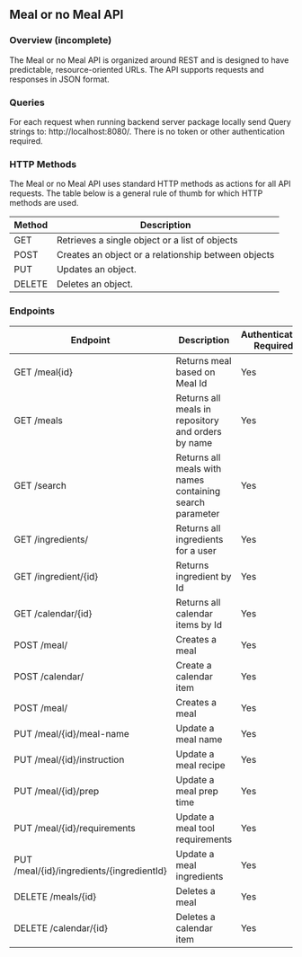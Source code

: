 ## Meal or no Meal API

### Overview (incomplete)
The Meal or no Meal API is organized around REST and is designed to have predictable, resource-oriented URLs. The API supports requests and responses in JSON format.

### Queries
For each request when running backend server package locally send Query strings to: http://localhost:8080/.  There is no token or other authentication required. 


### HTTP Methods 
The Meal or no Meal API uses standard HTTP methods as actions for all API requests. The table below is a general rule of thumb for which HTTP methods are used.

|Method |Description   |  
|-----|-----|
|GET   | Retrieves a single object or a list of objects   |
|POST   | 	Creates an object or a relationship between objects  |   
|PUT   | 	Updates an object.  |  
|DELETE   |  	Deletes an object. |  

### Endpoints
| Endpoint  |  Description  |Authentication Required | Path Variables  | Request Body | Request Parmas  | Request Header | Return type |
|---|---|---|---|---|---|---|---|
| GET /meal{id} | Returns meal based on Meal Id | Yes | | Long id |  |  | Meal | 
| GET /meals  | Returns all meals in repository and orders by name | Yes | |  | | | Iterable\<Meal\> | 
| GET /search | Returns all meals with names containing search parameter | Yes |  |  | (name = "q")String filter | |  | 
| GET /ingredients/ | Returns all ingredients for a user | Yes | |  | | |  | 
| GET /ingredient/{id} | Returns ingredient by Id | Yes | |  | | |  | 
| GET /calendar/{id} | Returns all calendar items by Id | Yes | |  | | |  | 
| POST /meal/ | Creates a meal  | Yes |  | Meal meal | | | ResponseEntity\<Meal\> | 
| POST /calendar/ | Create a calendar item | Yes | |  | | |  | 
| POST /meal/ | Creates a meal  | Yes |  | Meal meal | | | ResponseEntity\<Meal\> | 
| PUT /meal/{id}/meal-name | Update a meal name | Yes | Long id | String name | | | Meal | 
| PUT /meal/{id}/instruction | Update a meal recipe | Yes | Long id | String recipe | | | Meal |
| PUT /meal/{id}/prep | Update a meal prep time | Yes | Long id | int prepTime | | | Meal |
| PUT /meal/{id}/requirements | Update a meal tool requirements | Yes | Long id | String requirements | | | Meal | 
| PUT /meal/{id}/ingredients/{ingredientId} | Update a meal ingredients | Yes | Long id, long ingredientId | Ingredient ingredient | | | Ingredient | 
| DELETE /meals/{id} | Deletes a meal  | Yes | |  | | |  | 
| DELETE /calendar/{id} | Deletes a calendar item  | Yes | |  | | |  W | 
